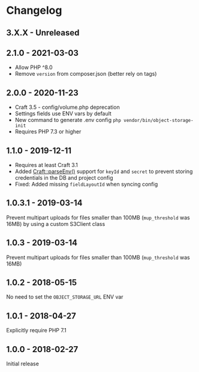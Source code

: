Changelog
=========
## 3.X.X - Unreleased


## 2.1.0 - 2021-03-03

* Allow PHP ^8.0
* Remove `version` from composer.json (better rely on tags)

## 2.0.0 - 2020-11-23

* Craft 3.5 - config/volume.php deprecation
* Settings fields use ENV vars by default
* New command to generate .env config `php vendor/bin/object-storage-init`
* Requires PHP 7.3 or higher

## 1.1.0 - 2019-12-11

* Requires at least Craft 3.1
* Added [Craft::parseEnv()](https://docs.craftcms.com/api/v3/craft.html#public-methods) support for `keyId` and `secret` to prevent storing credentials in the DB and project config
* Fixed: Added missing `fieldLayoutId` when syncing config

## 1.0.3.1 - 2019-03-14

Prevent multipart uploads for files smaller than 100MB (`mup_threshold` was 16MB) by using a custom S3Client class 

## 1.0.3 - 2019-03-14

Prevent multipart uploads for files smaller than 100MB (`mup_threshold` was 16MB)

## 1.0.2 - 2018-05-15

No need to set the `OBJECT_STORAGE_URL` ENV var


## 1.0.1 - 2018-04-27

Explicitly require PHP 7.1


## 1.0.0 - 2018-02-27

Initial release
